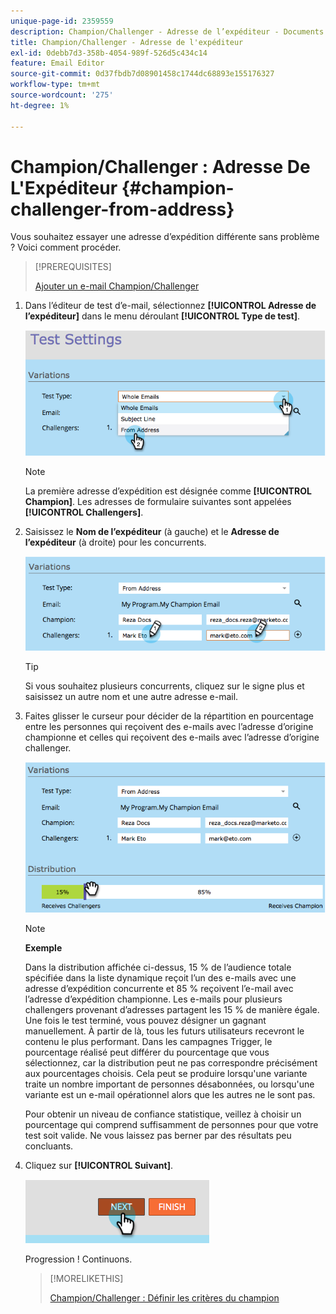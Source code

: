 ```yaml
---
unique-page-id: 2359559
description: Champion/Challenger - Adresse de l’expéditeur - Documents Marketo - Documentation du produit
title: Champion/Challenger - Adresse de l'expéditeur
exl-id: 0debb7d3-358b-4054-989f-526d5c434c14
feature: Email Editor
source-git-commit: 0d37fbdb7d08901458c1744dc68893e155176327
workflow-type: tm+mt
source-wordcount: '275'
ht-degree: 1%

---
```


# Champion/Challenger : Adresse De L&#39;Expéditeur {#champion-challenger-from-address}

Vous souhaitez essayer une adresse d’expédition différente sans problème ? Voici comment procéder.

>[!PREREQUISITES]
>
>[Ajouter un e-mail Champion/Challenger](/help/marketo/product-docs/email-marketing/general/functions-in-the-editor/email-tests-champion-challenger/add-an-email-champion-challenger.md)

1. Dans l’éditeur de test d’e-mail, sélectionnez **[!UICONTROL Adresse de l’expéditeur]** dans le menu déroulant **[!UICONTROL Type de test]**.

   ![](assets/image2014-9-15-12-3a52-3a33.png)

   >[!NOTE]
   >
   >La première adresse d’expédition est désignée comme **[!UICONTROL Champion]**. Les adresses de formulaire suivantes sont appelées **[!UICONTROL Challengers]**.

1. Saisissez le **Nom de l’expéditeur** (à gauche) et le **Adresse de l’expéditeur** (à droite) pour les concurrents.

   ![](assets/image2014-9-15-12-3a52-3a50.png)

   >[!TIP]
   >
   >Si vous souhaitez plusieurs concurrents, cliquez sur le signe plus et saisissez un autre nom et une autre adresse e-mail.

1. Faites glisser le curseur pour décider de la répartition en pourcentage entre les personnes qui reçoivent des e-mails avec l’adresse d’origine championne et celles qui reçoivent des e-mails avec l’adresse d’origine challenger.

   ![](assets/image2014-9-15-12-3a53-3a1.png)

   >[!NOTE]
   >
   >**Exemple**
   >
   >Dans la distribution affichée ci-dessus, 15 % de l’audience totale spécifiée dans la liste dynamique reçoit l’un des e-mails avec une adresse d’expédition concurrente et 85 % reçoivent l’e-mail avec l’adresse d’expédition championne. Les e-mails pour plusieurs challengers provenant d’adresses partagent les 15 % de manière égale. Une fois le test terminé, vous pouvez désigner un gagnant manuellement. À partir de là, tous les futurs utilisateurs recevront le contenu le plus performant. Dans les campagnes Trigger, le pourcentage réalisé peut différer du pourcentage que vous sélectionnez, car la distribution peut ne pas correspondre précisément aux pourcentages choisis. Cela peut se produire lorsqu&#39;une variante traite un nombre important de personnes désabonnées, ou lorsqu&#39;une variante est un e-mail opérationnel alors que les autres ne le sont pas.

   Pour obtenir un niveau de confiance statistique, veillez à choisir un pourcentage qui comprend suffisamment de personnes pour que votre test soit valide. Ne vous laissez pas berner par des résultats peu concluants.

1. Cliquez sur **[!UICONTROL Suivant]**.

   ![](assets/image2014-9-15-12-3a53-3a15.png)

   Progression ! Continuons.

   >[!MORELIKETHIS]
   >
   >[Champion/Challenger : Définir les critères du champion](/help/marketo/product-docs/email-marketing/general/functions-in-the-editor/email-tests-champion-challenger/champion-challenger-define-champion-criteria.md)
